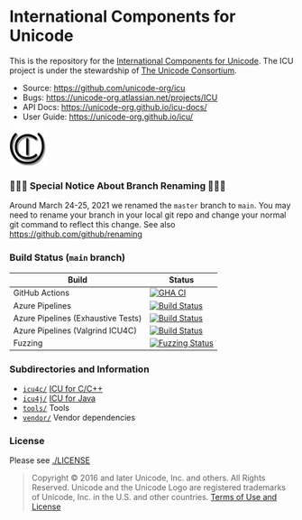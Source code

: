#  International Components for Unicode

This is the repository for the [International Components for Unicode](https://icu.unicode.org/).
The ICU project is under the stewardship of [The Unicode Consortium](https://www.unicode.org).

- Source: https://github.com/unicode-org/icu
- Bugs: https://unicode-org.atlassian.net/projects/ICU
- API Docs: https://unicode-org.github.io/icu-docs/
- User Guide: https://unicode-org.github.io/icu/

![ICU Logo](./tools/images/iculogo_64.png)

### 🔴🔴🔴 Special Notice About Branch Renaming 🔴🔴🔴
Around March 24-25, 2021 we renamed the `master` branch to `main`. You may need to rename your branch in your local git repo and change your normal git command to reflect this change. See also https://github.com/github/renaming

### Build Status (`main` branch)

Build | Status
------|-------
GitHub Actions | [![GHA CI](https://github.com/unicode-org/icu/workflows/GHA%20CI/badge.svg)](https://github.com/unicode-org/icu/actions?query=workflow%3A%22GHA+CI%22)
Azure Pipelines | [![Build Status](https://dev.azure.com/ms/icu/_apis/build/status/unicode-org/CI?branchName=main)](https://dev.azure.com/ms/icu/_build/latest?definitionId=360&branchName=main)
Azure Pipelines (Exhaustive Tests) | [![Build Status](https://dev.azure.com/ms/icu/_apis/build/status/unicode-org/CI-Exhaustive-Main?branchName=main)](https://dev.azure.com/ms/icu/_build/latest?definitionId=361&branchName=main)
Azure Pipelines (Valgrind ICU4C) | [![Build Status](https://dev.azure.com/ms/icu/_apis/build/status/unicode-org/CI-Valgrind?branchName=main)](https://dev.azure.com/ms/icu/_build/latest?definitionId=364&branchName=main)
Fuzzing | [![Fuzzing Status](https://oss-fuzz-build-logs.storage.googleapis.com/badges/icu.svg)](https://bugs.chromium.org/p/oss-fuzz/issues/list?sort=-opened&can=1&q=proj:icu)


### Subdirectories and Information

- [`icu4c/`](./icu4c/) [ICU for C/C++](./icu4c/readme.html)
- [`icu4j/`](./icu4j/) [ICU for Java](./icu4j/readme.html)
- [`tools/`](./tools/) Tools
- [`vendor/`](./vendor/) Vendor dependencies

### License

Please see [./LICENSE](./LICENSE)

> Copyright © 2016 and later Unicode, Inc. and others. All Rights Reserved.
Unicode and the Unicode Logo are registered trademarks
of Unicode, Inc. in the U.S. and other countries.
[Terms of Use and License](http://www.unicode.org/copyright.html)
